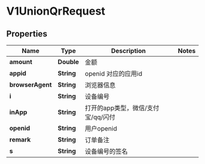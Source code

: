 
# V1UnionQrRequest

## Properties
Name | Type | Description | Notes
------------ | ------------- | ------------- | -------------
**amount** | **Double** | 金额 | 
**appid** | **String** | openid 对应的应用id | 
**browserAgent** | **String** | 浏览器信息 | 
**i** | **String** | 设备编号 | 
**inApp** | **String** | 打开的app类型，微信/支付宝/qq/闪付 | 
**openid** | **String** | 用户openid | 
**remark** | **String** | 订单备注 | 
**s** | **String** | 设备编号的签名 | 



